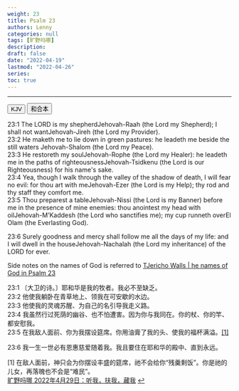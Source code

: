 ```yaml
---
weight: 23
title: Psalm 23
authors: Lenny
categories: null
tags: [旷野吗哪]
description: 
draft: false
date: "2022-04-19"
lastmod: "2022-04-26"
series: 
toc: true
---
```



<!--more-->
---

<!-- Tab links -->

<div class="tab">
  <button class="tablinks active" onclick="tablabel(event, 'english')">KJV</button>
  <button class="tablinks" onclick="tablabel(event, 'chinese')">和合本</button>
</div>

<!-- Tab content -->
<div id="english" class="tabcontent" style="display:block">

23:1 The LORD is my shepherd<label for="shepherd" class="margin-toggle sidenote-number"></label><span class="sidenote">Jehovah-Raah (the Lord my Shepherd)</span>; I shall not want<label for="want" class="margin-toggle sidenote-number"></label><span class="sidenote">Jehovah-Jireh (the Lord my Provider)</span>.  
23:2 He maketh me to lie down in green pastures: he leadeth me beside the still waters<label for="pastures" class="margin-toggle sidenote-number"></label><span class="sidenote"> Jehovah-Shalom (the Lord my Peace)</span>.  
23:3 He restoreth my soul<label for="rophe" class="margin-toggle sidenote-number"></label><span class="sidenote">Jehovah-Rophe (the Lord my Healer)</span>: he leadeth me in the paths of righteousness<label for="righteousness" class="margin-toggle sidenote-number"></label><span class="sidenote">Jehovah-Tsidkenu (the Lord is our Righteousness)</span> for his name's sake.  
23:4 Yea, though I walk through the valley of the shadow of death, I will fear no evil: for thou art with me<label for="with me" class="margin-toggle sidenote-number"></label><span class="sidenote">Jehovah-Ezer (the Lord is my Help)</span>; thy rod and thy staff they comfort me.  
23:5 Thou preparest a table<label for="table" class="margin-toggle sidenote-number"></label><span class="sidenote">Jehovah-Nissi (the Lord is my Banner)</span> before me in the presence of mine enemies: thou anointest my head with oil<label for="anoint" class="margin-toggle sidenote-number"></label><span class="sidenote">Jehovah-M’Kaddesh (the Lord who sanctifies me)</span>; my cup runneth over<label for="run over" class="margin-toggle sidenote-number"></label><span class="sidenote">El Olam (the Everlasting God)</span>.  

23:6 Surely goodness and mercy shall follow me all the days of my life: and I will dwell in the house<label for="house" class="margin-toggle sidenote-number"></label><span class="sidenote">Jehovah-Nachalah (the Lord my inheritance)</span> of the LORD for ever.  

Side notes on the names of God is referred to <a href = "https://jwipn.com/the-names-of-god-in-psalm-23/" target="_blank" rel="noopener noreferrer">TJericho Walls | he names of God in Psalm 23</a> 

</div>

<div id="chinese" class="tabcontent">

23:1 〔大卫的诗。〕耶和华是我的牧者。我必不至缺乏。  
23:2 他使我躺卧在青草地上、领我在可安歇的水边。  
23:3 他使我的灵魂苏醒、为自己的名引导我走义路。  
23:4 我虽然行过死荫的幽谷、也不怕遭害。因为你与我同在。你的杖、你的竿、都安慰我。  
23:5 在我敌人面前、你为我摆设筵席。你用油膏了我的头、使我的福杯满溢。<a id="1_ref" href = "#1">[1]</a>  

23:6 我一生一世必有恩惠慈爱随着我。我且要住在耶和华的殿中、直到永远。  

<p id="1">[1] 在敌人面前，神只会为你摆设丰盛的筵席，祂不会给你“残羹剩饭”。你是祂的儿女，再落魄也不会是“难民”。 
<br><a href = "https://r.729ly.net/devotionals/devotionals-mw/devotionals-mw-mw220429" target="_blank" rel="noopener noreferrer">旷野吗哪 2022年4月29日：听我，扶我，藏我</a>
<a href="#1_ref">&#8617;</a></p>
</div>




